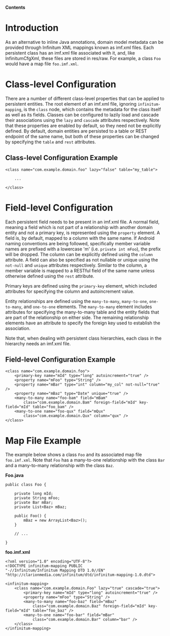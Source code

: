 **Contents**


# Introduction #

As an alternative to inline Java annotations, domain model metadata can be provided through Infinitum XML mappings known as imf.xml files. Each persistent class has an imf.xml file associated with it, and, like InfinitumCfgXml, these files are stored in res/raw. For example, a class `Foo` would have a map file `foo.imf.xml`.

# Class-level Configuration #

There are a number of different class-level properties that can be applied to persistent entities. The root element of an imf.xml file, ignoring `infinitum-mapping`, is the `class` node, which contains the metadata for the class itself as well as its fields. Classes can be configured to lazily load and cascade their associations using the `lazy` and `cascade` attributes respectively. Note that these properties are enabled by default, so they need not be explicitly defined. By default, domain entities are persisted to a table or REST endpoint of the same name, but both of these properties can be changed by specifying the `table` and `rest` attributes.

## Class-level Configuration Example ##

```
<class name="com.example.domain.foo" lazy="false" table="my_table">

    ...

</class>
```

# Field-level Configuration #

Each persistent field needs to be present in an imf.xml file. A normal field, meaning a field which is not part of a relationship with another domain entity and not a primary key, is represented using the `property` element. A field is, by default, mapped to a column with the same name. If Android naming conventions are being followed, specifically member variable names are prefixed with a lowercase 'm' (i.e. `private int mFoo`), the prefix will be dropped. The column can be explicitly defined using the `column` attribute. A field can also be specified as not nullable or unique using the `not-null` and `unique` attributes respectively. Similar to the column, a member variable is mapped to a RESTful field of the same name unless otherwise defined using the `rest` attribute.

Primary keys are defined using the `primary-key` element, which included attributes for specifying the column and autoincrement value.

Entity relationships are defined using the `many-to-many`, `many-to-one`, `one-to-many`, and `one-to-one` elements. The `many-to-many` element includes attributes for specifying the many-to-many table and the entity fields that are part of the relationship on either side. The remaining relationship elements have an attribute to specify the foreign key used to establish the association.

Note that, when dealing with persistent class hierarchies, each class in the hierarchy needs an imf.xml file.

## Field-level Configuration Example ##

```
<class name="com.example.domain.foo">
    <primary-key name="mId" type="long" autoincrement="true" />
    <property name="mFoo" type="String" />
    <property name="mBar" type="int" column="my_col" not-null="true" />
    <property name="mBaz" type="Date" unique="true" />
    <many-to-many name="foo-bam" field="mBam"
        class="com.example.domain.Bam" foreign-field="mId" key-field="mId" table="foo_bam" />
    <many-to-one name="foo-qux" field="mQux"
        class="com.example.domain.Qux" column="qux" />
</class>
```

# Map File Example #

The example below shows a class `Foo` and its associated map file `foo.imf.xml`. Note that `Foo` has a many-to-one relationship with the class `Bar` and a many-to-many relationship with the class `Baz`.

**Foo.java**

```
public class Foo {

    private long mId;
    private String mFoo;
    private Bar mBar;
    private List<Baz> mBaz;

    public Foo() {
        mBaz = new ArrayList<Baz>();
    }

    // ...

}
```

**foo.imf.xml**

```
<?xml version="1.0" encoding="UTF-8"?>
<!DOCTYPE infinitum-mapping PUBLIC
"-//Infinitum/Infinitum Mapping DTD 1.0//EN"
"http://clarionmedia.com/infinitum/dtd/infinitum-mapping-1.0.dtd">

<infinitum-mapping>
    <class name="com.example.domain.Foo" lazy="true" cascade="true">
        <primary-key name="mId" type="long" autoincrement="true" />
        <property name="mFoo" type="String" />
        <many-to-many name="foo-baz" field="mBaz"
            class="com.example.domain.Baz" foreign-field="mId" key-field="mId" table="foo_baz" />
        <many-to-one name="foo-bar" field="mBar"
            class="com.example.domain.Bar" column="bar" />
    </class>
</infinitum-mapping>
```